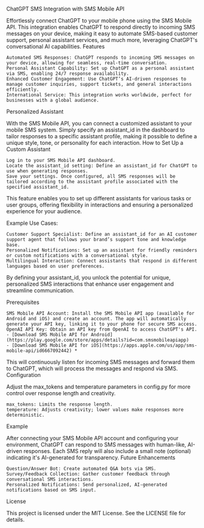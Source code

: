 ChatGPT SMS Integration with SMS Mobile API

Effortlessly connect ChatGPT to your mobile phone using the SMS Mobile API. This integration enables ChatGPT to respond directly to incoming SMS messages on your device, making it easy to automate SMS-based customer support, personal assistant services, and much more, leveraging ChatGPT's conversational AI capabilities.
Features

    Automated SMS Responses: ChatGPT responds to incoming SMS messages on your device, allowing for seamless, real-time conversation.
    Personal Assistant Capability: Set up ChatGPT as a personal assistant via SMS, enabling 24/7 response availability.
    Enhanced Customer Engagement: Use ChatGPT’s AI-driven responses to manage customer inquiries, support tickets, and general interactions efficiently.
    International Service: This integration works worldwide, perfect for businesses with a global audience.

Personalized Assistant

With the SMS Mobile API, you can connect a customized assistant to your mobile SMS system. Simply specify an assistant_id in the dashboard to tailor responses to a specific assistant profile, making it possible to define a unique style, tone, or personality for each interaction.
How to Set Up a Custom Assistant

    Log in to your SMS Mobile API dashboard.
    Locate the assistant_id setting: Define an assistant_id for ChatGPT to use when generating responses.
    Save your settings. Once configured, all SMS responses will be tailored according to the assistant profile associated with the specified assistant_id.

This feature enables you to set up different assistants for various tasks or user groups, offering flexibility in interactions and ensuring a personalized experience for your audience.

Example Use Cases:

    Customer Support Specialist: Define an assistant_id for an AI customer support agent that follows your brand’s support tone and knowledge base.
    Personalized Notifications: Set up an assistant for friendly reminders or custom notifications with a conversational style.
    Multilingual Interaction: Connect assistants that respond in different languages based on user preferences.

By defining your assistant_id, you unlock the potential for unique, personalized SMS interactions that enhance user engagement and streamline communication.

Prerequisites

    SMS Mobile API Account: Install the SMS Mobile API app (available for Android and iOS) and create an account. The app will automatically generate your API key, linking it to your phone for secure SMS access.
    OpenAI API Key: Obtain an API key from OpenAI to access ChatGPT's API.
    - [Download SMS Mobile API for Android](https://play.google.com/store/apps/details?id=com.smsmobileapiapp)
    - [Download SMS Mobile API for iOS](https://apps.apple.com/us/app/sms-mobile-api/id6667092442) *

This will continuously listen for incoming SMS messages and forward them to ChatGPT, which will process the messages and respond via SMS.
Configuration

Adjust the max_tokens and temperature parameters in config.py for more control over response length and creativity.

    max_tokens: Limits the response length.
    temperature: Adjusts creativity; lower values make responses more deterministic.

Example

After connecting your SMS Mobile API account and configuring your environment, ChatGPT can respond to SMS messages with human-like, AI-driven responses. Each SMS reply will also include a small note (optional) indicating it's AI-generated for transparency.
Future Enhancements

    Question/Answer Bot: Create automated Q&A bots via SMS.
    Survey/Feedback Collection: Gather customer feedback through conversational SMS interactions.
    Personalized Notifications: Send personalized, AI-generated notifications based on SMS input.

License

This project is licensed under the MIT License. See the LICENSE file for details.
